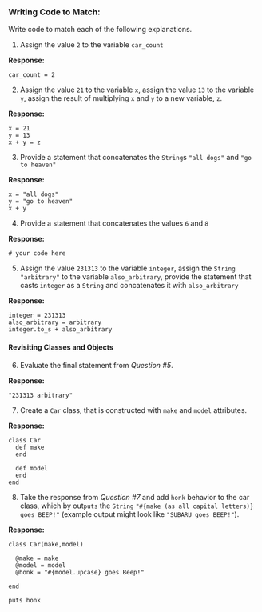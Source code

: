 ### Writing Code to Match:

Write code to match each of the following explanations.

1) Assign the value `2` to the variable `car_count`

**Response:**


```
car_count = 2
```

2) Assign the value `21` to the variable `x`, assign the value `13` to the variable `y`, assign the result of multiplying `x` and `y` to a new variable, `z`.

**Response:**

```
x = 21
y = 13
x + y = z
```

3) Provide a statement that concatenates the `String`s `"all dogs"` and `"go to heaven"`

**Response:**

```
x = "all dogs"
y = "go to heaven"
x + y
```

4) Provide a statement that concatenates the values `6` and `8`

**Response:**

```
# your code here
```

5) Assign the value `231313` to the variable `integer`, assign the `String` `"arbitrary"` to the variable `also_arbitrary`, provide the statement that casts `integer` as a `String` and concatenates it with `also_arbitrary`

**Response:**

```
integer = 231313
also_arbitrary = arbitrary
integer.to_s + also_arbitrary
```

#### Revisiting Classes and Objects

6) Evaluate the final statement from *Question #5*.

**Response:**

```
"231313 arbitrary"
```

7) Create a `Car` class, that is constructed with `make` and `model` attributes.

**Response:**

```
class Car
  def make
  end

  def model
  end
end
```

8) Take the response from *Question #7* and add `honk` behavior to the car class, which by out`puts` the `String` `"#{make (as all capital letters)} goes BEEP!"` (example output might look like `"SUBARU goes BEEP!"`).

**Response:**

```
class Car(make,model)

  @make = make
  @model = model
  @honk = "#{model.upcase} goes Beep!"

end

puts honk
```
